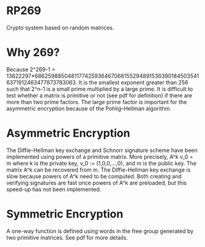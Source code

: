 # RP269
Crypto system based on random matrices.

# Why 269?

Because 2^269-1 = 13822297*68625988504811774259364670661552948915363901845035416371912463477873783063. It is the smallest exponent greater than 256 such that 2^n-1 is a small prime multiplied by a large prime. It is difficult to test whether a matrix is primitive or not (see pdf for definition) if there are more than two prime factors. The large prime factor is important for the asymmetric encryption because of the Pohlig–Hellman algorithm.

# Asymmetric Encryption

The Diffie-Hellman key exchange and Schnorr signature scheme have been implemented using powers of a primitive matrix. More precisely, A^k v_0 = m where k is the private key, v_0 := (1,0,0,...,0), and m is the public key. The matrix A^k can be recovered from m. The Diffie-Hellman key exchange is slow because powers of A^k need to be computed. Both creating and verifying signatures are fast once powers of A^k are preloaded, but this speed-up has not been implemented.

# Symmetric Encryption

A one-way function is defined using words in the free group generated by two primitive matrices. See pdf for more details.
